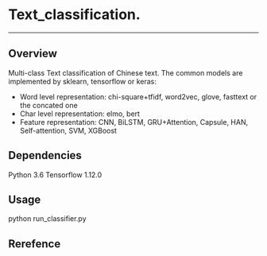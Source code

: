 # Text_classification.
---
## Overview
Multi-class Text classification of Chinese text. The common models are implemented by sklearn, tensorflow or keras:
- Word level representation: chi-square+tfidf, word2vec, glove, fasttext or the concated one
- Char level representation: elmo, bert
- Feature representation: CNN, BiLSTM, GRU+Attention, Capsule, HAN, Self-attention, SVM, XGBoost

## Dependencies
Python 3.6
Tensorflow 1.12.0

## Usage
python run_classifier.py

## Rerefence

